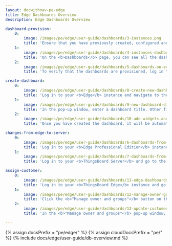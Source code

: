 ```yaml
---
layout: docwithnav-pe-edge
title: Edge Dashboards Overview
description: Edge Dashboards Overview

dashboard-provision:
    0:
        image: /images/pe/edge/user-guide/dashboards/3-instances.png
        title: 'Ensure that you have previously created, configured and assigned the Dashboard to the appropriate entity group. Then, go to the <b>Edge management > Instances</b> section and open the <b>"Manage edge dashboard groups"</b> page. You can see here all dashboards groups already assigned to the <b>Edge</b> instance. To assign another group to the <b>Edge</b> instance, click the <b>"+"</b> icon. To view the <b>Dashboards</b> in the group, click on the group itself.'
    1:
        image: /images/pe/edge/user-guide/dashboards/4-instances-dashboards.png
        title: 'On the <b>Dashboards</b> page, you can see all the dashboards already assigned to the dashboard group. To add another dashboard to the group, click the <b>"+"</b> icon.'
    2:
        image: /images/pe/edge/user-guide/dashboards/5-dashboards-on-edge.png
        title: 'To verify that the dashboards are provisioned, log in to your <b>Edge Professional Edition</b> instance and go to the <b>Dashboards</b> section.'

create-dashboard:
    0:
        image: /images/pe/edge/user-guide/dashboards/8-create-new-dashboard.png
        title: 'Log in to your <b>Edge</b> instance and navigate to the <b>“Dashboards”</b> section. By default, you navigate to the dashboard group <b>"All"</b>. Click the <b>"+"</b> icon in the upper right corner of the screen, and select <b>"Create new dashboard"</b> option from the drop-down menu.'
    1:
        image: /images/pe/edge/user-guide/dashboards/9-new-dashboard-dialog.png
        title: 'In the pop-up window, enter a dashboard title. Other fields are optional. Click the <b>"Add"</b> button to proceed'
    2:
        image: /images/pe/edge/user-guide/dashboards/10-add-widgets-and-save.png
        title: 'Once you have created the dashboard, it will be automatically opened. You can configure it by adding widgets. Click the <b>"Save"</b> button to save the changes'

changes-from-edge-to-server:
    0:
        image: /images/pe/edge/user-guide/dashboards/6-dashboards-from-edge-to-cloud.png
        title: 'Log in to your <b>Edge Professional Edition</b> instance and go to the <b>Dashboards</b> section. Here you can create, configure, or make any changes to your <b>Dashboards</b>.'
    1:
        image: /images/pe/edge/user-guide/dashboards/7-dashboards-from-edge-to-cloud.png
        title: 'Log in to your <b>ThingsBoard Server</b> and go to the <b>“Dashboards”</b> section to see that the changes have been applied to the <b>ThingsBoard Server</b>. Make sure you are connected to the internet.'

assign-customer:
    0:
        image: /images/pe/edge/user-guide/dashboards/11-edge-dashboards.png
        title: 'Log in to your <b>ThingsBoard Edge</b> instance and go to the <b>“Dashboards”</b> section. Then, click the <b>"Dashboard details"</b> button.'
    1:
        image: /images/pe/edge/user-guide/dashboards/12-manage-owner-groups.png
        title: 'Click the <b>"Manage owner and groups"</b> button on the Dashboard details page'
    2:
        image: /images/pe/edge/user-guide/dashboards/13-update-customer-or-group.png
        title: 'In the <b>"Manage owner and groups"</b> pop-up window, select owner and click the <b>"Update"</b> button. You also may update the dashboard group if needed.'

---
```


{% assign docsPrefix = "pe/edge/" %}
{% assign cloudDocsPrefix = "pe/" %}
{% include docs/edge/user-guide/db-overview.md %}